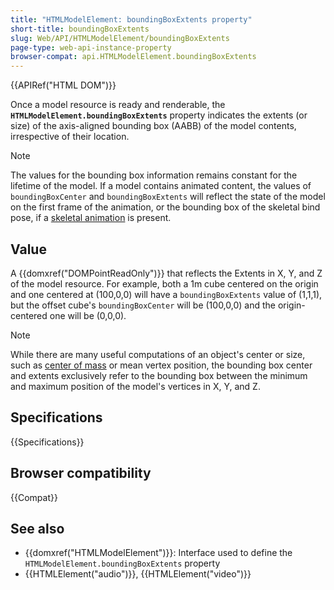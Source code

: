 ```yaml
---
title: "HTMLModelElement: boundingBoxExtents property"
short-title: boundingBoxExtents
slug: Web/API/HTMLModelElement/boundingBoxExtents
page-type: web-api-instance-property
browser-compat: api.HTMLModelElement.boundingBoxExtents
---
```


{{APIRef("HTML DOM")}}

Once a model resource is ready and renderable, the
**`HTMLModelElement.boundingBoxExtents`** property indicates the extents
(or size) of the axis-aligned bounding box (AABB) of the model contents,
irrespective of their location.

> [!NOTE]
> The values for the bounding box information remains constant for the lifetime
> of the model. If a model contains animated content, the values of
> `boundingBoxCenter` and `boundingBoxExtents` will reflect the state of the
> model on the first frame of the animation, or the bounding box of the
> skeletal bind pose, if a
> [skeletal animation](https://en.wikipedia.org/wiki/Skeletal_animation) is present.

## Value

A {{domxref("DOMPointReadOnly")}} that reflects the Extents in X, Y, and Z
of the model resource. For example, both a 1m cube centered on the origin and
one centered at (100,0,0) will have a `boundingBoxExtents` value of
(1,1,1), but the offset cube's `boundingBoxCenter` will be (100,0,0) and the
origin-centered one will be (0,0,0).

> [!NOTE]
> While there are many useful computations of an object's center or size,
> such as [center of mass](https://en.wikipedia.org/wiki/Center_of_mass) or
> mean vertex position, the bounding box center and extents exclusively refer
> to the bounding box between the minimum and maximum position of the model's
> vertices in X, Y, and Z.

## Specifications

{{Specifications}}

## Browser compatibility

{{Compat}}

## See also

- {{domxref("HTMLModelElement")}}: Interface used to define the `HTMLModelElement.boundingBoxExtents` property
- {{HTMLElement("audio")}}, {{HTMLElement("video")}}

